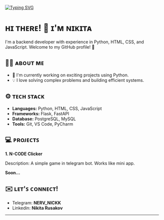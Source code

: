 [![Typing SVG](https://readme-typing-svg.herokuapp.com?font=Nunito&weight=900&size=72&pause=1000&color=E1E1E1&background=5B6458&center=true&vCenter=true&width=1080&height=300&lines=Backend+development;Frontend+development;Mini+Apps+development)](https://git.io/typing-svg)

# ʜɪ ᴛʜᴇʀᴇ! 👋 ɪ'ᴍ ɴɪᴋɪᴛᴀ

I'm a backend developer with experience in Python, HTML, CSS, and JavaScript. Welcome to my GitHub profile! 🚀

## 👨‍💻 ᴀʙᴏᴜᴛ ᴍᴇ

- 🌱 I'm currently working on exciting projects using Python.
- 💡 I love solving complex problems and building efficient systems.

## ⚙️ ᴛᴇᴄʜ ꜱᴛᴀᴄᴋ

- **Languages:** Python, HTML, CSS, JavaScript
- **Frameworks:** Flask, FastAPI
- **Database:** PostgreSQL, MySQL
- **Tools:** Git, VS Code, PyCharm

## 💻 ᴘʀᴏᴊᴇᴄᴛꜱ

**1. N-CODE Clicker**

Description: A simple game in telegram bot. Works like mini app.

**Soon...**

## ✉️ ʟᴇᴛ'ꜱ ᴄᴏɴɴᴇᴄᴛ!

- Telegram: **NERV_NICKK**
- Linkedin: **Nikita Rusakov**

---
